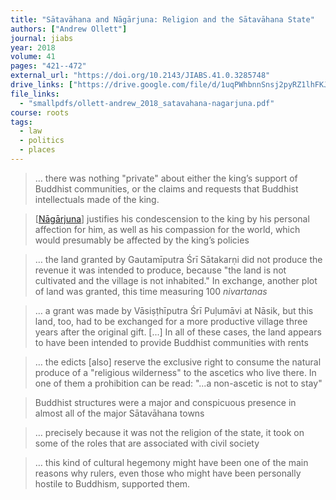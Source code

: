 ```yaml
---
title: "Sātavāhana and Nāgārjuna: Religion and the Sātavāhana State"
authors: ["Andrew Ollett"]
journal: jiabs
year: 2018
volume: 41
pages: "421--472"
external_url: "https://doi.org/10.2143/JIABS.41.0.3285748"
drive_links: ["https://drive.google.com/file/d/1uqPWhbnnSnsj2pyRZ1lhFKJHbngoT_74/view?usp=drivesdk"]
file_links:
  - "smallpdfs/ollett-andrew_2018_satavahana-nagarjuna.pdf"
course: roots
tags:
  - law
  - politics
  - places
---
```


> … there was nothing "private" about either the king’s support of Buddhist communities, or the claims and requests that Buddhist intellectuals made of the king.

> [[Nāgārjuna](/authors/nagarjuna)] justifies his condescension to the king by his personal affection for him, as well as his compassion for the world, which would presumably be affected by the king’s policies

> … the land granted by Gautamīputra Śrī Sātakarṇi did not produce the revenue it was intended to produce, because "the land is not cultivated and the village is not inhabited." In exchange, another plot of land was granted, this time measuring 100 *nivartanas*

> … a grant was made by Vāsiṣṭhīputra Śrī Puḷumāvi at Nāsik, but this land, too, had to be exchanged for a more productive village three years after the original gift. [...] In all of these cases, the land appears to have been intended to provide Buddhist communities with rents

> … the edicts [also] reserve the exclusive right to consume the natural produce of a "religious wilderness" to the ascetics who live there. In one of them a prohibition can be read: "...a non-ascetic is not to stay"

> Buddhist structures were a major and conspicuous presence in almost all of the major Sātavāhana towns

> … precisely because it was not the religion of the state, it took on some of the roles that are associated with civil society

> … this kind of cultural hegemony might have been one of the main reasons why rulers, even those who might have been personally hostile to Buddhism, supported them.
